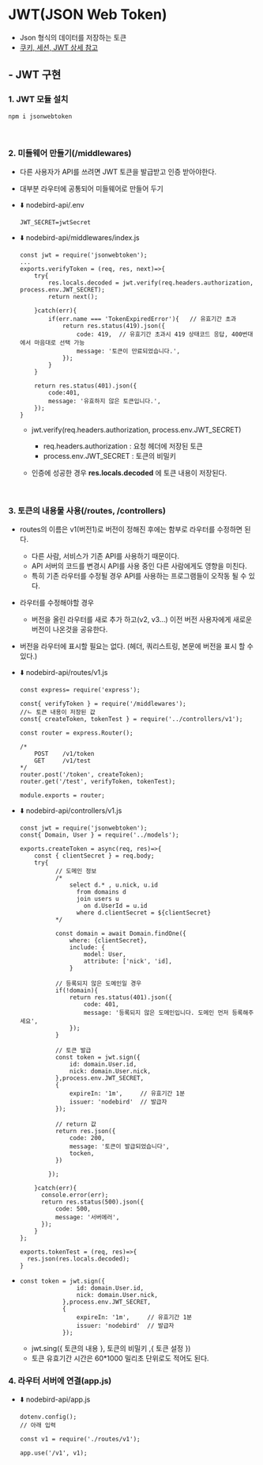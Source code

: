 # JWT(JSON Web Token)

- Json 형식의 데이터를 저장하는 토큰
- [쿠키, 세션, JWT 상세 참고](https://github.com/hyeah0/SmartWeb_Contents_WebApplication_developer_class/tree/main/COOKIE_SESSION_JWT)

## - JWT 구현

### 1. JWT 모듈 설치

```
npm i jsonwebtoken
```

<br>

### 2. 미들웨어 만들기(/middlewares)

- 다른 사용자가 API를 쓰려면 JWT 토큰을 발급받고 인증 받아야한다.
- 대부분 라우터에 공통되어 미들웨어로 만들어 두기

- ⬇️ nodebird-api/.env

  ```
  JWT_SECRET=jwtSecret
  ```

- ⬇️ nodebird-api/middlewares/index.js

  ```
  const jwt = require('jsonwebtoken');
  ...
  exports.verifyToken = (req, res, next)=>{
      try{
          res.locals.decoded = jwt.verify(req.headers.authorization, process.env.JWT_SECRET);
          return next();

      }catch(err){
          if(err.name === 'TokenExpiredError'){   // 유효기간 초과
              return res.status(419).json({
                  code: 419,  // 유효기간 초과시 419 상태코드 응답, 400번대에서 마음대로 선택 가능
                  message: '토큰이 만료되었습니다.',
              });
          }
      }

      return res.status(401).json({
          code:401,
          message: '유효하지 않은 토큰입니다.',
      });
  }
  ```

  - jwt.verify(req.headers.authorization, process.env.JWT_SECRET)

    - req.headers.authorization : 요청 헤더에 저장된 토큰
    - process.env.JWT_SECRET : 토큰의 비밀키

  - 인증에 성공한 경우 <b>res.locals.decoded</b> 에 토큰 내용이 저장된다.

<br>

### 3. 토큰의 내용물 사용(/routes, /controllers)

- routes의 이름은 v1(버전1)로 버전이 정해진 후에는 함부로 라우터를 수정하면 된다.
  - 다른 사람, 서비스가 기존 API를 사용하기 때문이다.
  - API 서버의 코드를 변경시 API를 사용 중인 다른 사람에게도 영향을 미친다.
  - 특히 기존 라우터를 수정될 경우 API를 사용하는 프로그램들이 오작동 될 수 있다.
- 라우터를 수정해야할 경우

  - 버전을 올린 라우터를 새로 추가 하고(v2, v3...) 이전 버전 사용자에게 새로운 버전이 나온것을 공유한다.

- 버전을 라우터에 표시할 필요는 없다. (헤더, 쿼리스트링, 본문에 버전을 표시 할 수 있다.)

- ⬇️ nodebird-api/routes/v1.js

  ```
  const express= require('express');

  const{ verifyToken } = require('/middlewares');
  //ㄴ 토큰 내용이 저장된 값
  const{ createToken, tokenTest } = require('../controllers/v1');

  const router = express.Router();

  /*
      POST    /v1/token
      GET     /v1/test
  */
  router.post('/token', createToken);
  router.get('/test', verifyToken, tokenTest);

  module.exports = router;
  ```

- ⬇️ nodebird-api/controllers/v1.js

  ```
  const jwt = require('jsonwebtoken');
  const{ Domain, User } = require('../models');

  exports.createToken = async(req, res)=>{
      const { clientSecret } = req.body;
      try{
            // 도메인 정보
            /*
                select d.* , u.nick, u.id
                  from domains d
                  join users u
                    on d.UserId = u.id
                  where d.clientSecret = ${clientSecret}
            */

            const domain = await Domain.findOne({
                where: {clientSecret},
                include: {
                    model: User,
                    attribute: ['nick', 'id],
                }

            // 등록되지 않은 도메인일 경우
            if(!domain){
                return res.status(401).json({
                    code: 401,
                    message: '등록되지 않은 도메인입니다. 도메인 먼저 등록해주세요',
                });
            }

            // 토큰 발급
            const token = jwt.sign({
                id: domain.User.id,
                nick: domain.User.nick,
            },process.env.JWT_SECRET,
            {
                expireIn: '1m',     // 유효기간 1분
                issuer: 'nodebird'  // 발급자
            });

            // return 값
            return res.json({
                code: 200,
                message: '토큰이 발급되었습니다',
                tocken,
            })

          });

      }catch(err){
        console.error(err);
        return res.status(500).json({
            code: 500,
            message: '서버에러',
        });
      }
  };

  exports.tokenTest = (req, res)=>{
    res.json(res.locals.decoded);
  }

  ```

- ```
  const token = jwt.sign({
                  id: domain.User.id,
                  nick: domain.User.nick,
              },process.env.JWT_SECRET,
              {
                  expireIn: '1m',     // 유효기간 1분
                  issuer: 'nodebird'  // 발급자
              });
  ```
  - jwt.sing({ 토큰의 내용 }, 토큰의 비밀키 ,{ 토큰 설정 })
  - 토큰 유효기간 시간은 60\*1000 밀리초 단위로도 적어도 된다.

### 4. 라우터 서버에 연결(app.js)

- ⬇️ nodebird-api/app.js

  ```
  dotenv.config();
  // 아래 입력

  const v1 = require('./routes/v1');

  app.use('/v1', v1);

  ```

